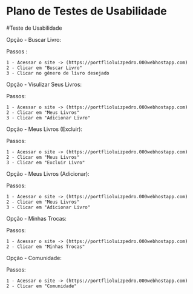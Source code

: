 # Plano de Testes de Usabilidade

#Teste de Usabilidade

Opção - Buscar Livro: 

Passos :

    1 - Acessar o site -> (https://portflioluizpedro.000webhostapp.com)
    2 - Clicar em "Buscar Livro"
    3 - Clicar no gênero de livro desejado
 
Opção - Visulizar Seus Livros: 

Passos:   

    1 - Acessar o site -> (https://portflioluizpedro.000webhostapp.com)
    2 - Clicar em "Meus Livros"
    3 - Clicar em "Adicionar Livro"


Opção - Meus Livros (Excluir):

Passos: 

    1 - Acessar o site -> (https://portflioluizpedro.000webhostapp.com)
    2 - Clicar em "Meus Livros"
    3 - Clicar em "Excluir Livro"
    
Opção - Meus Livros (Adicionar):

Passos: 

    1 - Acessar o site -> (https://portflioluizpedro.000webhostapp.com)
    2 - Clicar em "Meus Livros"
    3 - Clicar em "Adicionar Livro"
    
Opção - Minhas Trocas:

Passos: 

    1 - Acessar o site -> (https://portflioluizpedro.000webhostapp.com)
    2 - Clicar em "Minhas Trocas"

Opção - Comunidade:

Passos: 

    1 - Acessar o site -> (https://portflioluizpedro.000webhostapp.com)
    2 - Clicar em "Comunidade"
